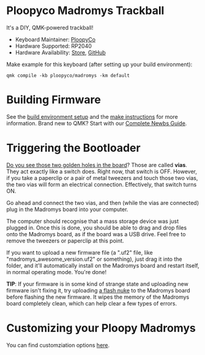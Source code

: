 
# Ploopyco Madromys Trackball

It's a DIY, QMK-powered trackball!

* Keyboard Maintainer: [PloopyCo](https://github.com/ploopyco)
* Hardware Supported: RP2040
* Hardware Availability: [Store](https://ploopy.co), [GitHub](https://github.com/ploopyco)

Make example for this keyboard (after setting up your build environment):

    qmk compile -kb ploopyco/madromys -km default

# Building Firmware

See the [build environment setup](https://docs.qmk.fm/#/getting_started_build_tools) and the [make instructions](https://docs.qmk.fm/#/getting_started_make_guide) for more information. Brand new to QMK? Start with our [Complete Newbs Guide](https://docs.qmk.fm/#/newbs).

# Triggering the Bootloader

[Do you see those two golden holes in the board](https://ploopy.co/wp-content/uploads/2023/11/boot.jpg)? Those are called **vias**. They act exactly like a switch does. Right now, that switch is OFF. However, if you take a paperclip or a pair of metal tweezers and touch those two vias, the two vias will form an electrical connection. Effectively, that switch turns ON.

Go ahead and connect the two vias, and then (while the vias are connected) plug in the Madromys board into your computer.

The computer should recognise that a mass storage device was just plugged in. Once this is done, you should be able to drag and drop files onto the Madromys board, as if the board was a USB drive. Feel free to remove the tweezers or paperclip at this point.

If you want to upload a new firmware file (a ".uf2" file, like "madromys_awesome_version.uf2" or something), just drag it into the folder, and it'll automatically install on the Madromys board and restart itself, in normal operating mode. You're done!

**TIP**: If your firmware is in some kind of strange state and uploading new firmware isn't fixing it, try uploading [a flash nuke](https://learn.adafruit.com/getting-started-with-raspberry-pi-pico-circuitpython/circuitpython#flash-resetting-uf2-3083182) to the Madromys board before flashing the new firmware. It wipes the memory of the Madromys board completely clean, which can help clear a few types of errors.

# Customizing your Ploopy Madromys

You can find customziation options [here](../readme.md).
